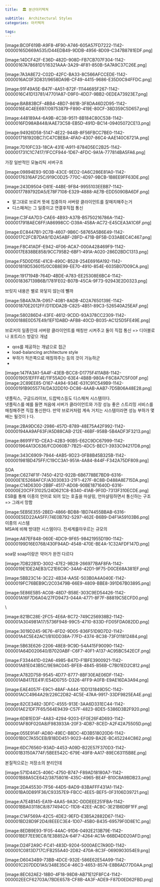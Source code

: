 ```yaml
---
title:  🏛 분산아키텍쳐

subtitle:  Architectural Styles
categories: 아키텍처

tags: 
---
```


  
  
  
[image:BC0F619B-A9F8-4F90-A746-605A57FD7222-1142-00000165D669A535/D44EDB49-9DDB-4956-8D09-C347B8781EDF.png]  
  
  
[image:14DCF42F-E36D-482D-908D-FB7CB707F304-1142-00000167A78681D1/16321AAA-3A29-4F81-850B-5A7A9C37C26E.png]  
  
  
[image:7A3A8E72-C02D-42FC-BA33-8C566AFCCEDE-1142-0000016AC0F3D831/9658DA9B-CF49-4415-9686-E35D0C94FFDC.png]  
  
  
[image:91F49A5E-B47F-4A51-872F-11144685F267-1142-0000016C41D13781/47701A87-D9F0-4DD7-9BB2-0EDEA73923E7.png]  
  
  
[image:BAB83BCF-4BB4-4BD7-861B-3F8DA46D2D95-1142-0000016E4C4EE697/09753879-F890-419E-80CF-38D359C5D657.png]  
  
  
[image:448189A4-6A9B-4C38-9511-8B184C80C538-1142-0000016FD98AB448/AAE73C58-EB5D-491D-BC14-09405072CE13.png]  
  
  
[image:94926D58-5147-4E22-944B-8F56FBCC7BE0-1142-0000017181920BC7/C47CBEBA-4FA0-4307-86C4-AAE140C6721A.png]  
  
  
[image:7D10FC33-18CA-431E-A911-8784D5EC2B25-1142-000001731C1C7417/1FCCF944-1D67-4FDC-9A1A-777814BA5FA6.png]  
  
가장 일반적인 모놀리틱 서버구조  
  
  
  
[image:09894E93-9D3B-43CE-9ED2-0A6C286E81A0-1142-00000176316AF25C/919C0D25-770C-4D97-9BCB-1B8EE9FF63DE.png]  
  
  
[image:243D9504-D81E-44BE-9FB4-9955103EEBB7-1142-0000017789792DA5/E78F7108-E329-4888-AE7B-EDD5090BA6DF.png]  
  
- 말그대로 브로커 뜻에 집중하자 서버랑 클라이언트를 잘매치해주는거  
- 디스패쳐는 그 일종이고 연결후직접 통신  
  
[image:C3F4A7D3-CAE6-4B93-A37B-B5750216786A-1142-0000017918AEC6FF/A86998CC-D39A-458A-AC72-E45CEA3A1C6F.png]  
  
  
  
[image:EC8447B1-2C7B-4607-9B6C-58765A5B6E49-1142-0000017C2FCB7DA9/1D2A5ABF-2BFD-471B-BF5B-D33ABEC4C467.png]  
  
  
[image:F8C41ADF-E942-4F06-ACA7-000A428469F9-1142-0000017E838BE858/9CC795B2-6BF1-491A-A020-286D2BDC1313.png]  
  
  
[image:F5D0D15E-41C8-490C-B528-254E6916A192-1142-000001819D536015/0C0B8E99-EE70-4910-854E-6035B07D09CA.png]  
  
  
[image:1917194B-764D-4BDE-A783-EE25308E6BC4-1142-0000018367139B6B/1781FE02-B07B-45CA-9F73-92943E2D0323.png]  
  
브릿지 내용은 별로 와닿지 않는데 뺄까  
  
  
  
[image:5B4A7A7A-D957-40B1-8ADB-4D2A7650139E-1142-000001870E2012FF/D11DDA2B-C825-4B51-89C3-526540A25EAF.png]  
  
  
[image:580286D4-43FE-4612-9CDD-93A378CC2309-1142-00000188E0D57E49/1EF1DABD-AFB8-40CD-B035-AC125D5FE49E.png]  
  
브로커의 일종인데 서버랑 클라이언트를 매칭만 시켜주고 둘이 직접 통신 => 디아블로나 포트리스 방같으 개념  
  
- qos를 제공하는 개념으로 접근  
- load-balancing architecture style  
- 부하가 적은쪽으로 매칭하주는 등의 것이 가능하군  
-   
  
  
[image:147FA3A1-5A4F-43EB-BCC8-D1775F411AB8-1142-0000019051EFFF4E/11F55AD0-63E4-4B8B-980A-F6C8A7C5F00F.png]  
[image:2C89EE85-D167-4A94-934E-631C91C549B9-1142-00000191B9055774/DA32DD10-DC86-4AAB-AAB7-7D5B06A48E28.png]  
  
넷플릭스, 구글드라이브, 드랍박스등도 디스패쳐 시스템이다.  
넷플릭스를 예를 들면 처음에 서버가 클라이언트와 가장 성능 좋은 스트리밍 서비스를 매칭해주면 직접 통신한다. 만약 브로커처럼 계속 거치는 시스템이라면 성능 부하가 몇배는 될것이ㅏ다.  
  
[image:2BA9DC62-2986-457D-8789-48E75A42F992-1142-00000194AA9AF63F/A5D88CAB-212E-46BF-958B-5B4ADF3F3213.png]  
  
  
[image:8691FF1D-CEA3-42B3-90B5-E62C9DC67999-1142-000001964A13C636/FCD060B7-7B25-4DC5-BEC1-3933C94217D8.png]  
  
  
[image:343C6909-7944-4AB5-9D23-0FB8B45B325B-1142-000001981BD475FF/C19CC3A1-951A-4A84-844F-F342A75DF809.png]  
  
SOA  
[image:C6274F1F-7450-4212-922B-6B6778BE7BD9-6316-00000E1E5268AFCF/A3030833-21F1-427F-8C8B-D488A8E715DA.png]  
[image:C14D6300-2BBF-4517-AD08-90BE1871640D-6316-00000E20CFF31025/24D621C8-B340-41AB-9F0D-7313F310ECDE.png]  
ESB를 통해 이종의 언어로 되어 있는 호출을 마샬링, 언마샬링하면서 통신하는 구조 => 그래서 망함  
  
[image:5EB5E355-2BED-4866-BDB8-1BD74455BBAB-6316-00000E5ED22AA5FF/74E0B792-5297-462E-B6B9-D4F1A59103B6.png]  
이종의 시스템  
MSA에 비해 방대한 시스템이다. 전세계를아우르는 규모의  
  
  
  
  
[image:A87EF848-060E-4DC9-9F65-98421955D190-1142-00000199D16E0768/430F94AD-4548-470E-BE4A-1C32AFDF147D.png]  
  
  
soa랑 soap이랑은 약어가 완전 다르다  
  
[image:7DB22B1D-3002-47E2-9B28-266977BAF8FA-1142-0000019E1DE2AEB3/C21E6C9C-34A6-42D1-9F75-D0CE68A381EF.png]  
  
  
[image:5BB23C14-3C22-4B34-AA5E-503B0A4A040E-1142-0000019FC76BEB9C/2C03479B-66E9-4809-BBE8-391D67B03895.png]  
  
  
  
[image:5E86E5B5-AC08-48D7-B58E-303C9ED54426-1142-000001A16F7D6A04/27FD9473-044A-4771-8F7F-88819C5ECFD0.png]  
  
\  
  
[image:821BC28E-2FC5-4E6A-8C72-749C256938B2-1142-000001A304981A17/5736F948-99C5-4710-833D-FD05FDA082DD.png]  
  
  
  
[image:3019D245-9E76-4FD2-9D05-836F51D9D7D2-1142-000001A4C5E42AC1/B10DD38A-77FD-4374-8C38-73F011812484.png]  
  
  
[image:5B63E626-2206-48E8-9C9D-54A415F90090-1142-000001A64D020640/B7020ABF-C6F7-40F1-A137-AC95BC542ECF.png]  
  
  
[image:F334441D-02A6-4985-B47D-F1BFE3900921-1142-000001A81E043B5C/9E9AC045-BFE8-4845-B56B-C7B01ED2C812.png]  
  
[image:A782D758-9545-4D77-8777-8BF30EAE06DF-1142-000001AB417EE41F/E54D0755-D326-4FF9-A0FB-E9AE16DA3A94.png]  
  
  
[image:EAE4057F-E9C1-48AF-A444-1DD131849D5C-1142-000001ACC4964A29/226C2D82-4C5E-47AA-9917-33DF9825EA4E.png]  
  
  
[image:82CE3482-3DFC-4555-913E-3AA6D331EC44-1142-000001AE21DF7F65/564E9439-C57F-4823-8DE5-5386D3B2F920.png]  
  
  
[image:6DB1ED3F-4A83-4294-9203-EF0E26F4D693-1142-000001AF80F020A8/F983933A-20F3-4DB7-8CED-A2F42A75505D.png]  
  
  
[image:055E914F-AD80-49EC-B8DC-4D3B518020D6-1142-000001B0C7A55CEB/B18DD451-9023-4409-BA2E-BC452244C862.png]  
  
  
[image:6DC76560-93AD-4453-A09D-B22E57F370D3-1142-000001B3150A774F/5BEE542C-679E-49F8-AA17-89EC63115B8E.png]  
  
본질적으로는 저장소의 분리인데  
  
  
[image:571D44C5-406C-4750-B747-F89AD18180A7-1142-000001B88A5CE642/38758016-435C-4965-BE4F-B10C8A9BDB23.png]  
  
  
[image:2DA45530-7F56-44D5-8AD9-83BAFFF431A1-1142-000001BA0D891F36/C93357E9-FBCC-4EE5-BEF5-0F3106D39721.png]  
  
  
[image:A7E4B145-EA19-4AA5-9A3C-DDDEEE251FBA-1142-000001BBA03118C8/877494CC-11D8-42EE-ACBC-3E21B6DBF1FF.png]  
  
  
[image:C1AF569A-42C5-4DE2-9EFD-E3B5A2882D67-1142-000001BD28D9F2D4/8EEEC3E4-1D07-45B0-B435-69579F0D8E1C.png]  
  
  
[image:8EDB9E93-1F05-44AC-91D6-0492E213B79E-1142-000001BEF7EE9EC8/1E3B852A-64F7-4264-AC1A-66BD4DD20AFD.png]  
  
  
[image:D24F2A9C-FC41-483D-9204-5000AEC7A90D-1142-000001C0813D717C/FB255A40-2D82-470A-8C3F-0690903054E9.png]  
  
  
[image:D60434B9-73BB-4DCE-932E-586E62E54A99-1142-000001C207DDD1A5/348E35C4-46C3-4653-8574-E8B6AD77D0AA.png]  
  
  
  
  
[image:8EC62AE2-18B0-4F18-98D8-AB71E12F8FC4-1142-000002EECF62703A/7BDE6578-CF8B-4A3F-ADE9-F87D0ED62FBD.png]  
  
